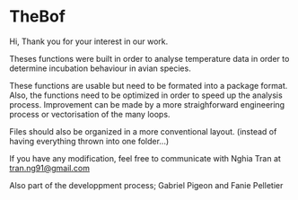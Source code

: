 # TheBof
Hi, 
Thank you for your interest in our work. 

Theses functions were built in order to analyse temperature data in order to determine incubation behaviour in avian species.

These functions are usable but need to be formated into a package format. Also, the functions need to be optimized in order to speed up the analysis process. Improvement can be made by  a more straighforward engineering process or vectorisation of the many loops.

Files should also be organized in a more conventional layout. (instead of having everything thrown into one folder...)

If you have any modification, feel free to communicate with Nghia Tran at tran.ng91@gmail.com

Also part of the developpment process; Gabriel Pigeon and Fanie Pelletier

